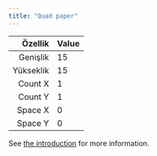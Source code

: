 ```yaml
---
title: "Quad paper"
---
```


|   Özellik | Value |
| ---------:|:----- |
|  Genişlik | 15    |
| Yükseklik | 15    |
|   Count X | 1     |
|   Count Y | 1     |
|   Space X | 0     |
|   Space Y | 0     |

See [the introduction](intro) for more information.
